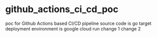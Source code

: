 # github_actions_ci_cd_poc
poc for Github Actions based CI/CD pipeline
source code is go
target deployment environment is google cloud run
change 1 
change 2
